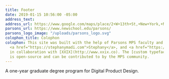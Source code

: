 ```yaml
---
title: Footer
date: 2019-01-15 10:56:00 -05:00
address_text: 
address_url: https://www.google.com/maps/place/2+W+13th+St,+New+York,+NY+10011/@40.7352934,-73.9966379,17z/data=!3m1!4b1!4m5!3m4!1s0x89c25998247fda25:0x73db78bd98e6cc0d!8m2!3d40.7352934!4d-73.9944492
parsons_url: https://www.newschool.edu/parsons/
parsons_logo_image: "/uploads/parsons_logo.svg"
colophon_title: Colophon
colophon: This site was built with the help of Parsons MPS faculty and students (Patrick,
  <a href="https://stephanymadi.com">Stephany</a>, and <a href="https://yifuzhang.xyz">Yifu</a>)
  in collaboration with [XXIX](http://www.xxix.co). The [custom typeface](https://github.com/XXIX/mps-typeface)
  is open-source and can be contributed to by the MPS community.
---
```


A one-year graduate degree program for Digital Product Design.
